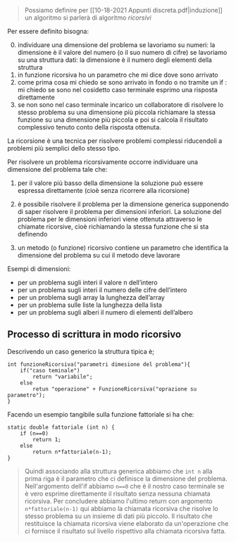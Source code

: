 >Possiamo definire per [[10-18-2021 Appunti discreta.pdf|induzione]] un algoritmo si parlerà di algoritmo *ricorsivi* 

Per essere definito bisogna:

0) individuare una dimensione del problema se lavoriamo su numeri: la dimensione è il valore del numero (o il suo numero di cifre) se lavoriamo su una struttura dati: la dimensione è il numero degli elementi della struttura 
1) in funzione ricorsiva ho un parametro che mi dice dove sono arrivato 
2) come prima cosa mi chiedo se sono arrivato in fondo o no tramite un if : mi chiedo se sono nel cosidetto caso terminale esprimo una risposta direttamente 
3) se non sono nel caso terminale incarico un collaboratore di risolvere lo stesso problema su una dimensione più piccola richiamare la stessa funzione su una dimensione più piccola e poi si calcola il risultato complessivo tenuto conto della risposta ottenuta.

La ricorsione è una tecnica per risolvere problemi complessi riducendoli a problemi più semplici dello stesso tipo.

Per risolvere un problema ricorsivamente occorre individuare una dimensione del problema tale che:

1. per il valore più basso della dimensione la soluzione può essere espressa direttamente (cioè senza ricorrere alla ricorsione) 

2. è possibile risolvere il problema per la dimensione generica supponendo di saper risolvere il problema per dimensioni inferiori. La soluzione del problema per le dimensioni inferiori viene ottenuta attraverso le chiamate ricorsive, cioè richiamando la stessa funzione che si sta definendo 
3. un metodo (o funzione) ricorsivo contiene un parametro che identifica la dimensione del problema su cui il metodo deve lavorare

Esempi di dimensioni: 

- per un problema sugli interi il valore n dell’intero 
- per un problema sugli interi il numero delle cifre dell’intero 
- per un problema sugli array la lunghezza dell’array 
- per un problema sulle liste la lunghezza della lista 
- per un problema sugli alberi il numero di elementi dell’albero

## Processo di scrittura in modo ricorsivo
Descrivendo un caso generico la struttura tipica è;

	int funzioneRicorsiva("parametri dimesione del problema"){
		if("caso teminale")
			return "variabile";
		else
			retun "operazione" + FunzioneRicorsiva("oprazione su parametro");
	}

Facendo un esempio tangibile sulla funzione fattoriale si ha che:

	static double fattoriale (int n) { 
		if (n==0) 
			return 1; 
		else 
			return n*fattoriale(n-1); 
	}

>Quindi associando alla struttura generica abbiamo che `int n` alla prima riga è il parametro che ci definisce la dimensione del problema.  Nell'argomento dell'if abbiamo `n==0` che è il nostro caso terminale se è vero esprime direttamente il risultato senza nessuna chiamata ricorsiva. Per concludere abbiamo l'ultimo return con argomento `n*fattoriale(n-1)` qui abbiamo la chiamata ricorsiva che risolve lo stesso problema su un insieme di dati più piccolo. Il risultato che restituisce la chiamata ricorsiva viene elaborato da un'operazione che ci fornisce il risultato sul livello rispettivo alla chiamata ricorsiva fatta.